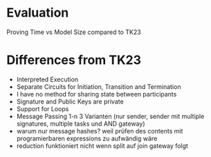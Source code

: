 # Evaluation
 Proving Time vs Model Size compared to TK23

# Differences from TK23
- Interpreted Execution
- Separate Circuits for Initiation, Transition and Termination
- I have no method for sharing state between participants
- Signature and Public Keys are private
- Support for Loops
- Message Passing 1-n 3 Varianten (nur sender, sender mit multiple signatures, multiple tasks und AND gateway)
- warum nur message hashes? weil prüfen des contents mit programierbaren expressions zu aufwändig wäre
- reduction funktioniert nicht wenn split auf join gateway folgt